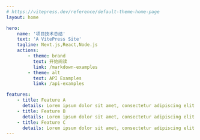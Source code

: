 ```yaml
---
# https://vitepress.dev/reference/default-theme-home-page
layout: home

hero:
    name: '项目技术总结'
    text: 'A VitePress Site'
    tagline: Next.js,React,Node.js
    actions:
        - theme: brand
          text: 开始阅读
          link: /markdown-examples
        - theme: alt
          text: API Examples
          link: /api-examples

features:
    - title: Feature A
      details: Lorem ipsum dolor sit amet, consectetur adipiscing elit
    - title: Feature B
      details: Lorem ipsum dolor sit amet, consectetur adipiscing elit
    - title: Feature C
      details: Lorem ipsum dolor sit amet, consectetur adipiscing elit
---
```

 